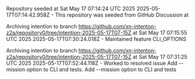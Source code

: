 Repository seeded at Sat May 17 07:14:24 UTC 2025
 2025-05-17T07:14:42.958Z - This repository was seeded from GitHub Discussion  at 

Archiving intentïon to branch https://github.com/xn-intenton-z2a/repository0/tree/intention-2025-05-17T07-15Z at Sat May 17 07:15:55 UTC 2025
2025-05-17T07:30:24.018Z - Maintained feature CLI_OPTIONS

Archiving intentïon to branch https://github.com/xn-intenton-z2a/repository0/tree/intention-2025-05-17T07-15Z at Sat May 17 07:31:25 UTC 2025
2025-05-17T07:52:44.118Z - Worked to resolved issue Add --mission option to CLI and tests. Add --mission option to CLI and tests
